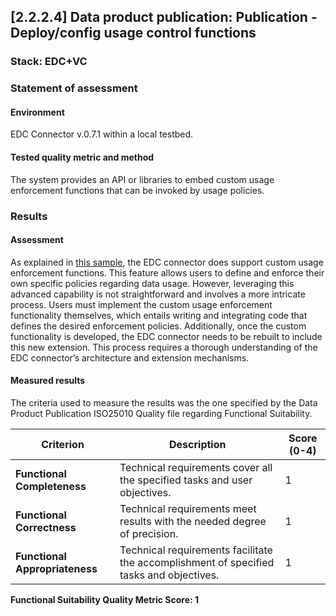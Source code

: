 ## [2.2.2.4] Data product publication: Publication - Deploy/config usage control functions
### Stack: EDC+VC

### Statement of assessment
#### Environment

EDC Connector v.0.7.1 within a local testbed.

#### Tested quality metric and method

The system provides an API or libraries to embed custom usage enforcement functions that can be invoked by usage policies.

### Results
#### Assessment

As explained in [this sample](https://github.com/eclipse-edc/Samples/tree/main/policy/policy-01-policy-enforcement#policy-enforcement), the EDC connector does support custom usage enforcement functions.
This feature allows users to define and enforce their own specific policies regarding data usage. However, leveraging this advanced capability is not straightforward and involves a more intricate process.
Users must implement the custom usage enforcement functionality themselves, which entails writing and integrating code that defines the desired enforcement policies.
Additionally, once the custom functionality is developed, the EDC connector needs to be rebuilt to include this new extension.
This process requires a thorough understanding of the EDC connector’s architecture and extension mechanisms.

#### Measured results
The criteria used to measure the results was the one specified by the Data Product Publication ISO25010 Quality file regarding Functional Suitability.

| **Criterion**                | **Description**                                                                                     | **Score (0-4)** |
|------------------------------|-----------------------------------------------------------------------------------------------------|-----------------|
| **Functional Completeness**   | Technical requirements cover all the specified tasks and user objectives.                          | 1               |
| **Functional Correctness**    | Technical requirements meet results with the needed degree of precision.                           | 1               |
| **Functional Appropriateness**| Technical requirements facilitate the accomplishment of specified tasks and objectives.            | 1               |


**Functional Suitability Quality Metric Score: 1**

